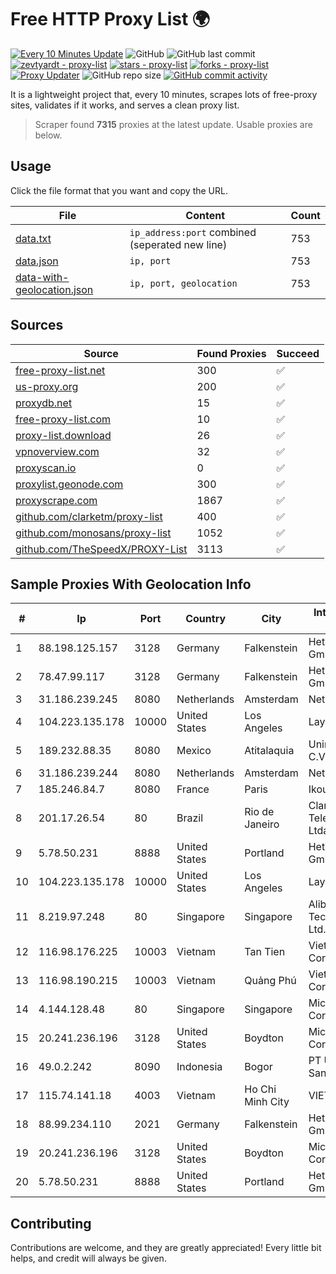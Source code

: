 
# Free HTTP Proxy List 🌍

[![Every 10 Minutes Update](https://github.com/mertguvencli/http-proxy-list/actions/workflows/main.yml/badge.svg?branch=main)](https://github.com/mertguvencli/http-proxy-list/actions/workflows/main.yml)
![GitHub](https://img.shields.io/github/license/mertguvencli/http-proxy-list)
![GitHub last commit](https://img.shields.io/github/last-commit/mertguvencli/http-proxy-list)
[![zevtyardt - proxy-list](https://img.shields.io/static/v1?label=zevtyardt&message=proxy-list&color=blue&logo=github)](https://github.com/zevtyardt/proxy-list "Go to GitHub repo")
[![stars - proxy-list](https://img.shields.io/github/stars/zevtyardt/proxy-list?style=social)](https://github.com/zevtyardt/proxy-list)
[![forks - proxy-list](https://img.shields.io/github/forks/zevtyardt/proxy-list?style=social)](https://github.com/zevtyardt/proxy-list)
[![Proxy Updater](https://github.com/zevtyardt/proxy-list/workflows/Proxy%20Updater/badge.svg)](https://github.com/zevtyardt/proxy-list/actions?query=workflow:"Proxy+Updater")
![GitHub repo size](https://img.shields.io/github/repo-size/zevtyardt/proxy-list)
[![GitHub commit activity](https://img.shields.io/github/commit-activity/m/zevtyardt/proxy-list?logo=commits)](https://github.com/zevtyardt/proxy-list/commits/main)

It is a lightweight project that, every 10 minutes, scrapes lots of free-proxy sites, validates if it works, and serves a clean proxy list.

> Scraper found **7315** proxies at the latest update. Usable proxies are below.

## Usage

Click the file format that you want and copy the URL.

|File|Content|Count|
|----|-------|-----|
|[data.txt](https://raw.githubusercontent.com/mertguvencli/http-proxy-list/main/proxy-list/data.txt)|`ip_address:port` combined (seperated new line)|753|
|[data.json](https://raw.githubusercontent.com/mertguvencli/http-proxy-list/main/proxy-list/data.json)|`ip, port`|753|
|[data-with-geolocation.json](https://raw.githubusercontent.com/mertguvencli/http-proxy-list/main/proxy-list/data-with-geolocation.json)|`ip, port, geolocation`|753|

## Sources

|Source|Found Proxies|Succeed|
|------|-------------|-------|
|[free-proxy-list.net](https://free-proxy-list.net)|300|✅|
|[us-proxy.org](https://www.us-proxy.org)|200|✅|
|[proxydb.net](http://proxydb.net)|15|✅|
|[free-proxy-list.com](https://free-proxy-list.com/?page=&port=&type%5B%5D=http&type%5B%5D=https&up_time=0&search=Search)|10|✅|
|[proxy-list.download](https://www.proxy-list.download/HTTP)|26|✅|
|[vpnoverview.com](https://vpnoverview.com/privacy/anonymous-browsing/free-proxy-servers)|32|✅|
|[proxyscan.io](https://www.proxyscan.io)|0|✅|
|[proxylist.geonode.com](https://proxylist.geonode.com/api/proxy-list?limit=300&page=1&sort_by=lastChecked&sort_type=desc&protocols=http,https)|300|✅|
|[proxyscrape.com](https://api.proxyscrape.com/v2/?request=displayproxies&protocol=http&timeout=10000&country=all&ssl=all&anonymity=all)|1867|✅|
|[github.com/clarketm/proxy-list](https://raw.githubusercontent.com/clarketm/proxy-list/master/proxy-list-raw.txt)|400|✅|
|[github.com/monosans/proxy-list](https://raw.githubusercontent.com/monosans/proxy-list/main/proxies/http.txt)|1052|✅|
|[github.com/TheSpeedX/PROXY-List](https://raw.githubusercontent.com/TheSpeedX/PROXY-List/master/http.txt)|3113|✅|


## Sample Proxies With Geolocation Info

|#|Ip|Port|Country|City|Internet Service Provider|
|-|--|----|-------|----|-------------------------|
|1|88.198.125.157|3128|Germany|Falkenstein|Hetzner Online GmbH|
|2|78.47.99.117|3128|Germany|Falkenstein|Hetzner Online GmbH|
|3|31.186.239.245|8080|Netherlands|Amsterdam|NetSkope Inc|
|4|104.223.135.178|10000|United States|Los Angeles|LayerHost|
|5|189.232.88.35|8080|Mexico|Atitalaquia|Uninet S.A. de C.V.|
|6|31.186.239.244|8080|Netherlands|Amsterdam|NetSkope Inc|
|7|185.246.84.7|8080|France|Paris|Ikoula Net SAS|
|8|201.17.26.54|80|Brazil|Rio de Janeiro|Claro NXT Telecomunicacoes Ltda|
|9|5.78.50.231|8888|United States|Portland|Hetzner Online GmbH|
|10|104.223.135.178|10000|United States|Los Angeles|LayerHost|
|11|8.219.97.248|80|Singapore|Singapore|Alibaba (US) Technology Co., Ltd.|
|12|116.98.176.225|10003|Vietnam|Tan Tien|Viettel Corporation|
|13|116.98.190.215|10003|Vietnam|Quảng Phú|Viettel Corporation|
|14|4.144.128.48|80|Singapore|Singapore|Microsoft Corporation|
|15|20.241.236.196|3128|United States|Boydton|Microsoft Corporation|
|16|49.0.2.242|8090|Indonesia|Bogor|PT Usaha Adi Sanggoro|
|17|115.74.141.18|4003|Vietnam|Ho Chi Minh City|VIETELxdsl|
|18|88.99.234.110|2021|Germany|Falkenstein|Hetzner Online GmbH|
|19|20.241.236.196|3128|United States|Boydton|Microsoft Corporation|
|20|5.78.50.231|8888|United States|Portland|Hetzner Online GmbH|



## Contributing

Contributions are welcome, and they are greatly appreciated! Every
little bit helps, and credit will always be given.

